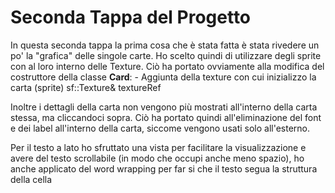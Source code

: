 # Seconda Tappa del Progetto

In questa seconda tappa la prima cosa che è stata fatta è stata rivedere un po' la "grafica" delle singole carte.
Ho scelto quindi di utilizzare degli sprite con al loro interno delle Texture. 
Ciò ha portato ovviamente alla modifica del costruttore della classe **Card**:
    - Aggiunta della texture con cui inizializzo la carta (sprite) sf::Texture& textureRef
    

Inoltre i dettagli della carta non vengono più mostrati all'interno della carta stessa, ma cliccandoci sopra.
Ciò ha portato quindi all'eliminazione del font e dei label all'interno della carta, siccome vengono usati solo all'esterno.

Per il testo a lato ho sfruttato una vista per facilitare la visualizzazione e avere del testo scrollabile (in modo che occupi anche meno spazio), ho anche applicato del word wrapping per far si che il testo segua la struttura della cella 


